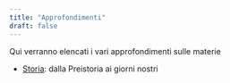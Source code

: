 ```yaml
---
title: "Approfondimenti"
draft: false
---
```


Qui verranno elencati i vari approfondimenti sulle materie

* [Storia](storia-antica/_index.md): dalla Preistoria ai giorni nostri